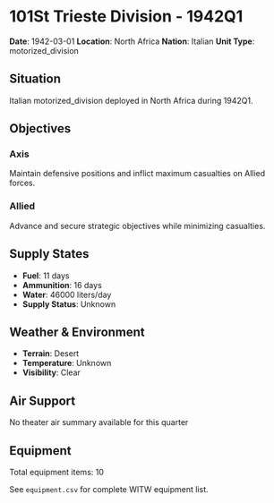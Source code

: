 # 101St Trieste Division - 1942Q1

**Date**: 1942-03-01
**Location**: North Africa
**Nation**: Italian
**Unit Type**: motorized_division

## Situation

Italian motorized_division deployed in North Africa during 1942Q1.

## Objectives

### Axis
Maintain defensive positions and inflict maximum casualties on Allied forces.

### Allied
Advance and secure strategic objectives while minimizing casualties.

## Supply States

- **Fuel**: 11 days
- **Ammunition**: 16 days
- **Water**: 46000 liters/day
- **Supply Status**: Unknown

## Weather & Environment

- **Terrain**: Desert
- **Temperature**: Unknown
- **Visibility**: Clear

## Air Support

No theater air summary available for this quarter

## Equipment

Total equipment items: 10

See `equipment.csv` for complete WITW equipment list.

